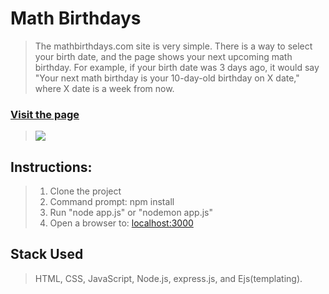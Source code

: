 # Math Birthdays

> The mathbirthdays.com site is very simple. There is a way to select your birth date, and the
> page shows your next upcoming math birthday. For example, if your birth date was 3 days ago,
> it would say "Your next math birthday is your 10-day-old birthday on X date," where X date is a
> week from now.

### [Visit the page](https://stormy-tundra-96187.herokuapp.com/)

> ![](https://img.shields.io/static/v1?label=Category&message=WebApp&color=red)

## Instructions: 

> 1. Clone the project
> 2. Command prompt: npm install
> 3. Run "node app.js" or "nodemon app.js"
> 4. Open a browser to: [localhost:3000](http://localhost:3000/)

## Stack Used

> HTML, CSS, JavaScript, Node.js, express.js,
> and Ejs(templating).


